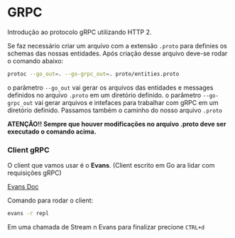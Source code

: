 # GRPC

Introdução ao protocolo gRPC utilizando HTTP 2.

Se faz necessário criar um arquivo com a extensão `.proto` para definies os schemas das nossas entidades.
Após criação desse arquivo deve-se rodar o comando abaixo:

```bash
protoc --go_out=. --go-grpc_out=. proto/entities.proto
```

o parâmetro `--go_out` vai gerar os arquivos das entidades e messages definidos no arquivo `.proto` em um diretório definido.
o parâmetro `--go-grpc_out` vai gerar arquivos e intefaces para trabalhar com gRPC em um diretório definido.
Passamos também o caminho do nosso arquivo `.proto`

**ATENÇÃO!! Sempre que houver modificações no arquivo .proto deve ser executado o comando acima.**

### Client gRPC

O client que vamos usar é o **Evans**. (Client escrito em Go ara lidar com requisições gRPC)

[Evans Doc](https://github.com/ktr0731/evans)

Comando para rodar o client:

```bash
evans -r repl
```

Em uma chamada de Stream n Evans para finalizar precione `CTRL+d`
